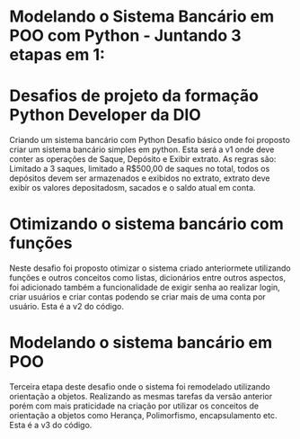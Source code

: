# Modelando o Sistema Bancário em POO com Python - Juntando 3 etapas em 1:

# Desafios de projeto da formação Python Developer da DIO
Criando um sistema bancário com Python
Desafio básico onde foi proposto criar um sistema bancário simples em python. Esta será a v1 onde deve conter as operações de Saque, Depósito e Exibir extrato. As regras são: Limitado a 3 saques, limitado a R$500,00 de saques no total, todos os depósitos devem ser armazenados e exibidos no extrato, extrato deve exibir os valores depositadosm, sacados e o saldo atual em conta.

# Otimizando o sistema bancário com funções
Neste desafio foi proposto otimizar o sistema criado anteriormete utilizando funções e outros conceitos como listas, dicionários entre outros aspectos, foi adicionado também a funcionalidade de exigir senha ao realizar login, criar usuários e criar contas podendo se criar mais de uma conta por usuário. Esta é a v2 do código.

# Modelando o sistema bancário em POO
Terceira etapa deste desafio onde o sistema foi remodelado utilizando orientação a objetos. Realizando as mesmas tarefas da versão anterior porém com mais praticidade na criação por utilizar os conceitos de orientação a objetos como Herança, Polimorfismo, encapsulamento etc. Esta é a v3 do código.
